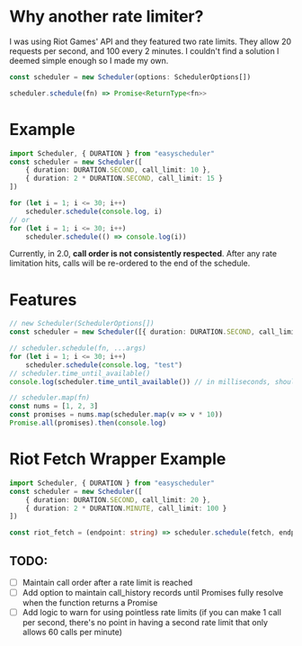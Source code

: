 # Why another rate limiter?
I was using Riot Games' API and they featured two rate limits. They allow 20 requests per second, and 100 every 2 minutes. I couldn't find a solution I deemed simple enough so I made my own. 


```ts
const scheduler = new Scheduler(options: SchedulerOptions[])

scheduler.schedule(fn) => Promise<ReturnType<fn>>
```

# Example
```ts
import Scheduler, { DURATION } from "easyscheduler"
const scheduler = new Scheduler([
	{ duration: DURATION.SECOND, call_limit: 10 },
	{ duration: 2 * DURATION.SECOND, call_limit: 15 }
])

for (let i = 1; i <= 30; i++)
	scheduler.schedule(console.log, i)
// or
for (let i = 1; i <= 30; i++)
	scheduler.schedule(() => console.log(i))

```

Currently, in 2.0, **call order is not consistently respected**. After any rate limitation hits, calls will be re-ordered to the end of the schedule.

# Features

```ts
// new Scheduler(SchedulerOptions[])
const scheduler = new Scheduler([{ duration: DURATION.SECOND, call_limit: 10 }])

// scheduler.schedule(fn, ...args)
for (let i = 1; i <= 30; i++)
	scheduler.schedule(console.log, "test")
// scheduler.time_until_available()
console.log(scheduler.time_until_available()) // in milliseconds, should be around 1000 in this example

// scheduler.map(fn)
const nums = [1, 2, 3]
const promises = nums.map(scheduler.map(v => v * 10))
Promise.all(promises).then(console.log)
```

# Riot Fetch Wrapper Example
```ts
import Scheduler, { DURATION } from "easyscheduler"
const scheduler = new Scheduler([
	{ duration: DURATION.SECOND, call_limit: 20 },
	{ duration: 2 * DURATION.MINUTE, call_limit: 100 }
])

const riot_fetch = (endpoint: string) => scheduler.schedule(fetch, endpoint, { headers: { "X-Riot-Token": "RIOT-GAMES-TOKEN" } }).then(res => res).then(res => res.json())
```

## TODO:
- [ ] Maintain call order after a rate limit is reached
- [ ] Add option to maintain call_history records until Promises fully resolve when the function returns a Promise
- [ ] Add logic to warn for using pointless rate limits (if you can make 1 call per second, there's no point in having a second rate limit that only allows 60 calls per minute)